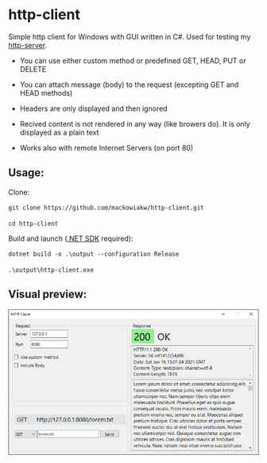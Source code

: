 # http-client

Simple http client for Windows with GUI written in C#.
Used for testing my [http-server](https://github.com/mackowiakw/http-server).

- You can use either custom method or predefined GET, HEAD, PUT or DELETE

- You can attach message (body) to the request (excepting GET and HEAD methods)
 
- Headers are only displayed and then ignored

- Recived content is not rendered in any way (like browers do). It is only displayed as a plain text

- Works also with remote Internet Servers (on port 80)
## Usage:

Clone:
```
git clone https://github.com/mackowiakw/http-client.git

cd http-client
```

Build and launch ([.NET SDK](https://dotnet.microsoft.com/download) required):
```
dotnet build -o .\output --configuration Release

.\output\http-client.exe
```

## Visual preview:
![Program](readme_assets/program.png)
